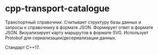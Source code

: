 # cpp-transport-catalogue
Транспортный справочник.
Считывает структуру базы данных и запросы к справочнику в формате JSON.
Формирует ответ в формате JSON. Визуализирует карту маршрутов в формате SVG.
Использует Protobuf для сериализации/десериализации данных.

Стандарт С++17.
